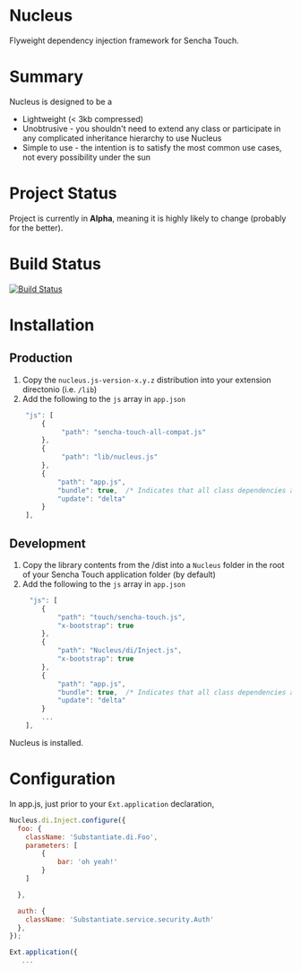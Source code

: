 Nucleus
=======

Flyweight dependency injection framework for Sencha Touch.

Summary
=======
Nucleus is designed to be a

* Lightweight (< 3kb compressed)
* Unobtrusive - you shouldn't need to extend any class or participate in any complicated inheritance hierarchy to use Nucleus
* Simple to use - the intention is to satisfy the most common use cases, not every possibility under the sun

Project Status
==============
Project is currently in **Alpha**, meaning it is highly likely to change (probably for the better).

Build Status
============
[![Build Status](https://travis-ci.org/mefellows/nucleus.png)](https://travis-ci.org/mefellows/nucleus)


Installation
============

Production
----------
1. Copy the `nucleus.js-version-x.y.z` distribution into your extension directonio (i.e. `/lib`)
2. Add the following to the `js` array in `app.json`

````javascript
    "js": [
        {
             "path": "sencha-touch-all-compat.js"
        },
        {
             "path": "lib/nucleus.js"
        },
        {
            "path": "app.js",
            "bundle": true,  /* Indicates that all class dependencies are concatenated into this file when build */
            "update": "delta"
        }
    ],
````

Development
-----------
1. Copy the library contents from the /dist into a `Nucleus` folder in the root of your Sencha Touch application folder (by default)
2. Add the following to the `js` array in `app.json`

````javascript
     "js": [
        {
            "path": "touch/sencha-touch.js",
            "x-bootstrap": true
        },
        {
            "path": "Nucleus/di/Inject.js",
            "x-bootstrap": true
        },
        {
            "path": "app.js",
            "bundle": true,  /* Indicates that all class dependencies are concatenated into this file when build */
            "update": "delta"
        }
        ...
    ],
````
Nucleus is installed.

Configuration
=============
In app.js, just prior to your `Ext.application` declaration, 

````javascript
Nucleus.di.Inject.configure({
  foo: {
    className: 'Substantiate.di.Foo',
    parameters: [
        {
            bar: 'oh yeah!'
        }
    ]

  },

  auth: {
    className: 'Substantiate.service.security.Auth'
  },
});

Ext.application({
   ...
````
